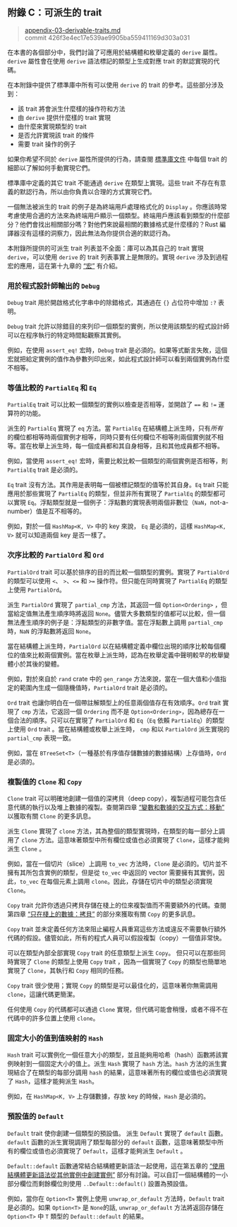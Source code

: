 ## 附錄 C：可派生的 trait

> [appendix-03-derivable-traits.md](https://github.com/rust-lang/book/blob/master/src/appendix-03-derivable-traits.md)
> <br />
> commit 426f3e4ec17e539ae9905ba559411169d303a031

在本書的各個部分中，我們討論了可應用於結構體和枚舉定義的 `derive` 屬性。`derive` 屬性會在使用 `derive` 語法標記的類型上生成對應 trait 的默認實現的代碼。

在本附錄中提供了標準庫中所有可以使用 `derive` 的 trait 的參考。這些部分涉及到：

* 該 trait 將會派生什麼樣的操作符和方法
* 由 `derive` 提供什麼樣的 trait 實現
* 由什麼來實現類型的 trait
* 是否允許實現該 trait 的條件
* 需要 trait 操作的例子

如果你希望不同於 `derive` 屬性所提供的行為，請查閱 [標準庫文件](https://doc.rust-lang.org/std/index.html) 中每個 trait 的細節以了解如何手動實現它們。

標準庫中定義的其它 trait 不能通過 `derive` 在類型上實現。這些 trait 不存在有意義的默認行為，所以由你負責以合理的方式實現它們。

一個無法被派生的 trait 的例子是為終端用戶處理格式化的 `Display` 。你應該時常考慮使用合適的方法來為終端用戶顯示一個類型。終端用戶應該看到類型的什麼部分？他們會找出相關部分嗎？對他們來說最相關的數據格式是什麼樣的？Rust 編譯器沒有這樣的洞察力，因此無法為你提供合適的默認行為。

本附錄所提供的可派生 trait 列表並不全面：庫可以為其自己的 trait 實現 `derive`，可以使用 `derive` 的 trait 列表事實上是無限的。實現 `derive` 涉及到過程宏的應用，這在第十九章的 [“宏”][macros] 有介紹。

### 用於程式設計師輸出的 `Debug`

`Debug` trait 用於開啟格式化字串中的除錯格式，其通過在 `{}` 占位符中增加 `:?` 表明。

`Debug` trait 允許以除錯目的來列印一個類型的實例，所以使用該類型的程式設計師可以在程序執行的特定時間點觀察其實例。

例如，在使用 `assert_eq!` 宏時，`Debug` trait 是必須的。如果等式斷言失敗，這個宏就把給定實例的值作為參數列印出來，如此程式設計師可以看到兩個實例為什麼不相等。

### 等值比較的 `PartialEq` 和 `Eq`

`PartialEq` trait 可以比較一個類型的實例以檢查是否相等，並開啟了 `==` 和 `!=` 運算符的功能。

派生的 `PartialEq` 實現了 `eq` 方法。當 `PartialEq` 在結構體上派生時，只有*所有* 的欄位都相等時兩個實例才相等，同時只要有任何欄位不相等則兩個實例就不相等。當在枚舉上派生時，每一個成員都和其自身相等，且和其他成員都不相等。

例如，當使用 `assert_eq!` 宏時，需要比較比較一個類型的兩個實例是否相等，則 `PartialEq` trait 是必須的。

`Eq` trait 沒有方法。其作用是表明每一個被標記類型的值等於其自身。`Eq` trait 只能應用於那些實現了 `PartialEq` 的類型，但並非所有實現了 `PartialEq` 的類型都可以實現 `Eq`。浮點類型就是一個例子：浮點數的實現表明兩個非數位（`NaN`，not-a-number）值是互不相等的。

例如，對於一個 `HashMap<K, V>` 中的 key 來說， `Eq` 是必須的，這樣 `HashMap<K, V>` 就可以知道兩個 key 是否一樣了。

### 次序比較的 `PartialOrd` 和 `Ord`

`PartialOrd` trait 可以基於排序的目的而比較一個類型的實例。實現了 `PartialOrd` 的類型可以使用 `<`、 `>`、`<=` 和 `>=` 操作符。但只能在同時實現了 `PartialEq` 的類型上使用 `PartialOrd`。

派生 `PartialOrd` 實現了 `partial_cmp` 方法，其返回一個 `Option<Ordering>` ，但當給定值無法產生順序時將返回 `None`。儘管大多數類型的值都可以比較，但一個無法產生順序的例子是：浮點類型的非數字值。當在浮點數上調用 `partial_cmp` 時，`NaN` 的浮點數將返回 `None`。

當在結構體上派生時，`PartialOrd` 以在結構體定義中欄位出現的順序比較每個欄位的值來比較兩個實例。當在枚舉上派生時，認為在枚舉定義中聲明較早的枚舉變體小於其後的變體。

例如，對於來自於 `rand` crate 中的 `gen_range` 方法來說，當在一個大值和小值指定的範圍內生成一個隨機值時，`PartialOrd` trait 是必須的。

`Ord` trait 也讓你明白在一個帶註解類型上的任意兩個值存在有效順序。`Ord` trait 實現了 `cmp` 方法，它返回一個 `Ordering` 而不是 `Option<Ordering>`，因為總存在一個合法的順序。只可以在實現了 `PartialOrd` 和 `Eq`（`Eq` 依賴 `PartialEq`）的類型上使用 `Ord` trait 。當在結構體或枚舉上派生時， `cmp` 和以 `PartialOrd` 派生實現的 `partial_cmp` 表現一致。

例如，當在 `BTreeSet<T>`（一種基於有序值存儲數據的數據結構）上存值時，`Ord` 是必須的。

### 複製值的 `Clone` 和 `Copy`

`Clone` trait 可以明確地創建一個值的深拷貝（deep copy），複製過程可能包含任意代碼的執行以及堆上數據的複製。查閱第四章 [“變數和數據的交互方式：移動”][ways-variables-and-data-interact-clone]  以獲取有關 `Clone` 的更多訊息。

派生 `Clone` 實現了 `clone` 方法，其為整個的類型實現時，在類型的每一部分上調用了 `clone` 方法。這意味著類型中所有欄位或值也必須實現了 `Clone`，這樣才能夠派生 `Clone` 。

例如，當在一個切片（slice）上調用 `to_vec` 方法時，`Clone` 是必須的。切片並不擁有其所包含實例的類型，但是從 `to_vec` 中返回的 vector 需要擁有其實例，因此，`to_vec` 在每個元素上調用 `clone`。因此，存儲在切片中的類型必須實現 `Clone`。

`Copy` trait 允許你透過只拷貝存儲在棧上的位來複製值而不需要額外的代碼。查閱第四章 [“只在棧上的數據：拷貝”][stack-only-data-copy] 的部分來獲取有關 `Copy` 的更多訊息。

`Copy` trait 並未定義任何方法來阻止編程人員重寫這些方法或違反不需要執行額外代碼的假設。儘管如此，所有的程式人員可以假設複製（copy）一個值非常快。

可以在類型內部全部實現 `Copy` trait 的任意類型上派生 `Copy`。 但只可以在那些同時實現了 `Clone` 的類型上使用 `Copy` trait ，因為一個實現了 `Copy` 的類型也簡單地實現了 `Clone`，其執行和 `Copy` 相同的任務。

`Copy` trait 很少使用；實現 `Copy` 的類型是可以最佳化的，這意味著你無需調用 `clone`，這讓代碼更簡潔。

任何使用 `Copy` 的代碼都可以通過 `Clone` 實現，但代碼可能會稍慢，或者不得不在代碼中的許多位置上使用 `clone`。

### 固定大小的值到值映射的 `Hash`

`Hash` trait 可以實例化一個任意大小的類型，並且能夠用哈希（hash）函數將該實例映射到一個固定大小的值上。派生 `Hash` 實現了 `hash` 方法。`hash` 方法的派生實現結合了在類型的每部分調用 `hash` 的結果，這意味著所有的欄位或值也必須實現了 `Hash`，這樣才能夠派生 `Hash`。

例如，在 `HashMap<K, V>` 上存儲數據，存放 key 的時候，`Hash` 是必須的。

### 預設值的 `Default`

`Default` trait 使你創建一個類型的預設值。 派生 `Default` 實現了 `default` 函數。`default` 函數的派生實現調用了類型每部分的 `default` 函數，這意味著類型中所有的欄位或值也必須實現了 `Default`，這樣才能夠派生 `Default` 。

`Default::default` 函數通常結合結構體更新語法一起使用，這在第五章的 [“使用結構體更新語法從其他實例中創建實例”][creating-instances-from-other-instances-with-struct-update-syntax] 部分有討論。可以自訂一個結構體的一小部分欄位而剩餘欄位則使用 `..Default::default()` 設置為預設值。

例如，當你在 `Option<T>` 實例上使用 `unwrap_or_default` 方法時，`Default` trait是必須的。如果 `Option<T>` 是 `None`的話, `unwrap_or_default` 方法將返回存儲在 `Option<T>` 中 `T` 類型的 `Default::default` 的結果。

[creating-instances-from-other-instances-with-struct-update-syntax]:
ch05-01-defining-structs.html#creating-instances-from-other-instances-with-struct-update-syntax
[stack-only-data-copy]:
ch04-01-what-is-ownership.html#stack-only-data-copy
[ways-variables-and-data-interact-clone]:
ch04-01-what-is-ownership.html#ways-variables-and-data-interact-clone
[macros]: ch19-06-macros.html#macros
